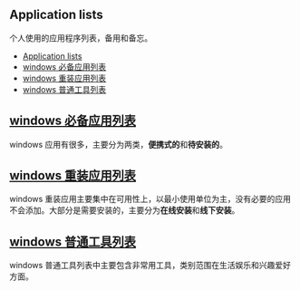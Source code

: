 ## Application lists

个人使用的应用程序列表，备用和备忘。

- [Application lists](#application-lists)
- [windows 必备应用列表](#windows-必备应用列表)
- [windows 重装应用列表](#windows-重装应用列表)
- [windows 普通工具列表](#windows-普通工具列表)

## [windows 必备应用列表](https://github.com/yi-Xu-0100/Application-Lists/blob/master/windowsApplications.md)

windows 应用有很多，主要分为两类，**便携式的**和**待安装的**。

## [windows 重装应用列表](https://github.com/yi-Xu-0100/Application-Lists/blob/master/windowsSystemReinstallationApplications.md)

windows 重装应用主要集中在可用性上，以最小使用单位为主，没有必要的应用不会添加。大部分是需要安装的，主要分为**在线安装**和**线下安装**。

## [windows 普通工具列表](https://github.com/yi-Xu-0100/Application-Lists/blob/master/windowsTools.md)

windows 普通工具列表中主要包含非常用工具，类别范围在生活娱乐和兴趣爱好方面。
